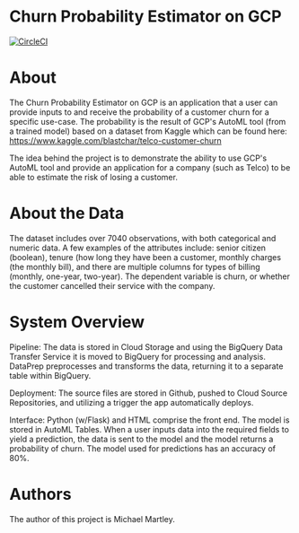 # Churn Probability Estimator on GCP

[![CircleCI](https://circleci.com/gh/MWMartley001/Application1.svg?style=svg)](https://circleci.com/gh/MWMartley001/Application1)

# About

The Churn Probability Estimator on GCP is an application that a user can provide inputs to and receive the probability of a customer 
churn for a specific use-case. The probability is the result of GCP's AutoML tool (from a trained model) based on a dataset from 
Kaggle which can be found here: https://www.kaggle.com/blastchar/telco-customer-churn

The idea behind the project is to demonstrate the ability to use GCP's AutoML tool and provide an application for a company (such as Telco) to be able to estimate the risk of losing a customer. 

# About the Data

The dataset includes over 7040 observations, with both categorical and numeric data. A few examples of the attributes include: senior citizen (boolean), tenure (how long they have been a customer, monthly charges (the monthly bill), and there are multiple columns for types of billing (monthly, one-year, two-year). The dependent variable is churn, or whether the customer cancelled their service with the company. 

# System Overview

Pipeline: The data is stored in Cloud Storage and using the BigQuery Data Transfer Service it is moved to BigQuery for processing and analysis. DataPrep preprocesses and transforms the data, returning it to a separate table within BigQuery.

Deployment: The source files are stored in Github, pushed to Cloud Source Repositories, and utilizing a trigger the app automatically deploys.

Interface: Python (w/Flask) and HTML comprise the front end. The model is stored in AutoML Tables. When a user inputs data into the required fields to yield a prediction, the data is sent to the model and the model returns a probability of churn. The model used for predictions has an accuracy of 80%.

# Authors

The author of this project is Michael Martley.

